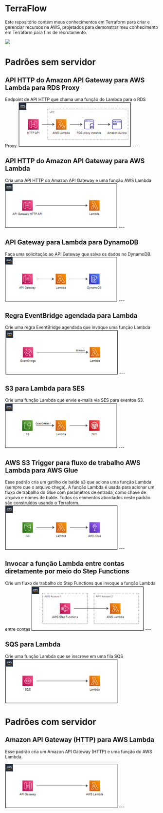 # TerraFlow
Este repositório contém meus conhecimentos em Terraform para criar e gerenciar recursos na AWS, projetados para demonstrar meu conhecimento em Terraform para fins de recrutamento.

<img src="https://img.icons8.com/color/48/000000/terraform.png"/>

<h1>Padrões sem servidor</h1>

<h2>API HTTP do Amazon API Gateway para AWS Lambda para RDS Proxy</h2>
Endpoint de API HTTP que chama uma função do Lambda para o RDS Proxy.
<img src="padroes-sem-servidor\1.PNG">
---
<h2>API HTTP do Amazon API Gateway para AWS Lambda</h2>
Cria uma API HTTP do Amazon API Gateway e uma função AWS Lambda
<img src="padroes-sem-servidor\2.PNG">
---
<h2>API Gateway para Lambda para DynamoDB</h2>
Faça uma solicitação ao API Gateway que salva os dados no DynamoDB.
<img src="padroes-sem-servidor\3.PNG">
---
<h2>Regra EventBridge agendada para Lambda</h2>
Crie uma regra EventBridge agendada que invoque uma função Lambda
<img src="padroes-sem-servidor\4.PNG">
---
<h2>S3 para Lambda para SES</h2>
Crie uma função Lambda que envie e-mails via SES para eventos S3.
<img src="padroes-sem-servidor\5.PNG">
---
<h2>AWS S3 Trigger para fluxo de trabalho AWS Lambda para AWS Glue</h2>
Esse padrão cria um gatilho de balde s3 que aciona uma função Lambda (sempre que o arquivo chega). A função Lambda é usada para acionar um fluxo de trabalho do Glue com parâmetros de entrada, como chave de arquivo e nomes de balde. Todos os elementos abordados neste padrão são construídos usando o Terraform.
<img src="padroes-sem-servidor\6.PNG">
---
<h2>Invocar a função Lambda entre contas diretamente por meio do Step Functions</h2>
Crie um fluxo de trabalho do Step Functions que invoque a função Lambda entre contas
<img src="padroes-sem-servidor\7.PNG">
---
<h2>SQS para Lambda</h2>
Crie uma função Lambda que se inscreve em uma fila SQS
<img src="padroes-sem-servidor\8.PNG">

<h1>Padrões com servidor</h1>

<h2>Amazon API Gateway (HTTP) para AWS Lambda</h2>
<p>Esse padrão cria um Amazon API Gateway (HTTP) e uma função do AWS Lambda.</p>
<img src="padroes-com-servidor\1.PNG">
---
